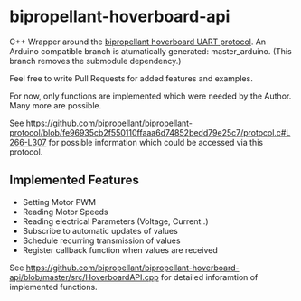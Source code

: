 # bipropellant-hoverboard-api

C++ Wrapper around the [bipropellant hoverboard UART protocol](https://github.com/bipropellant/bipropellant-protocol).
An Arduino compatible branch is atumatically generated: master_arduino. (This branch removes the submodule dependency.)

Feel free to write Pull Requests for added features and examples.

For now, only functions are implemented which were needed by the Author. Many more are possible.

See https://github.com/bipropellant/bipropellant-protocol/blob/fe96935cb2f550110ffaaa6d74852bedd79e25c7/protocol.c#L266-L307 for possible information which could be accessed via this protocol.

## Implemented Features
* Setting Motor PWM
* Reading Motor Speeds
* Reading electrical Parameters (Voltage, Current..)
* Subscribe to automatic updates of values
* Schedule recurring transmission of values
* Register callback function when values are received

See https://github.com/bipropellant/bipropellant-hoverboard-api/blob/master/src/HoverboardAPI.cpp for detailed inforamtion of implemented functions.